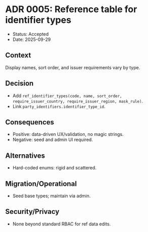 # ADR 0005: Reference table for identifier types

- Status: Accepted
- Date: 2025-09-29

## Context
Display names, sort order, and issuer requirements vary by type.

## Decision
- Add `ref_identifier_types(code, name, sort_order, require_issuer_country, require_issuer_region, mask_rule)`.
- Link `party_identifiers.identifier_type_id`.

## Consequences
- Positive: data-driven UX/validation, no magic strings.
- Negative: seed and admin UI required.

## Alternatives
- Hard-coded enums: rigid and scattered.

## Migration/Operational
- Seed base types; maintain via admin.

## Security/Privacy
- None beyond standard RBAC for ref data edits.
